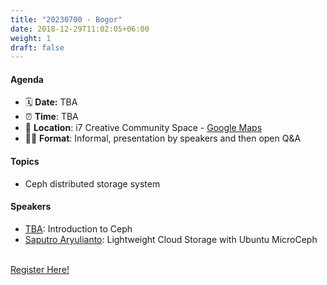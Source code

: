 ```yaml
---
title: "20230700 - Bogor"
date: 2018-12-29T11:02:05+06:00
weight: 1
draft: false
---
```

#### Agenda
- 🗓️ **Date:** TBA
- ⏰ **Time**: TBA
- 📌 **Location**: i7 Creative Community Space - [Google Maps](https://goo.gl/maps/jyRtqjVQuePd96wt5)
- 🧑‍💻 **Format**: Informal, presentation by speakers and then open Q&A

#### Topics 
- Ceph distributed storage system

#### Speakers
- [TBA](): Introduction to Ceph
- [Saputro Aryulianto](): Lightweight Cloud Storage with Ubuntu MicroCeph



<br>
<a href="#" target=_blank class="btn">Register Here!</a>